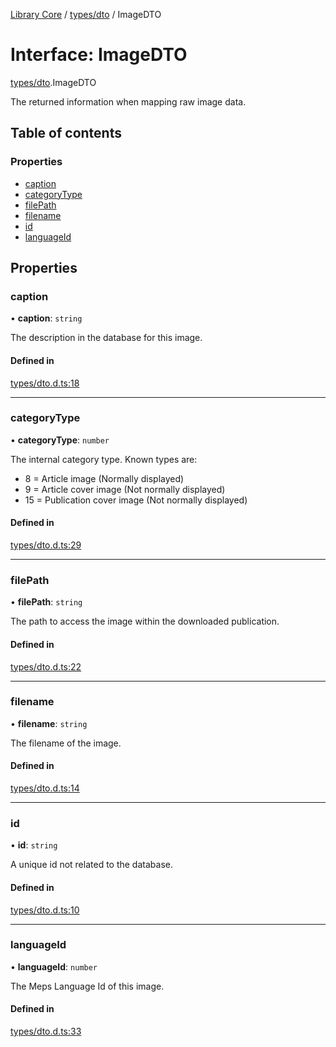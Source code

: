 [Library Core](../README.md) / [types/dto](../modules/types_dto.md) / ImageDTO

# Interface: ImageDTO

[types/dto](../modules/types_dto.md).ImageDTO

The returned information when mapping raw image data.

## Table of contents

### Properties

- [caption](types_dto.imagedto.md#caption)
- [categoryType](types_dto.imagedto.md#categorytype)
- [filePath](types_dto.imagedto.md#filepath)
- [filename](types_dto.imagedto.md#filename)
- [id](types_dto.imagedto.md#id)
- [languageId](types_dto.imagedto.md#languageid)

## Properties

### caption

• **caption**: `string`

The description in the database for this image.

#### Defined in

[types/dto.d.ts:18](https://github.com/BenShelton/library-api/blob/master/packages/core/types/dto.d.ts#L18)

___

### categoryType

• **categoryType**: `number`

The internal category type. Known types are:
- 8 = Article image (Normally displayed)
- 9 = Article cover image (Not normally displayed)
- 15 = Publication cover image (Not normally displayed)

#### Defined in

[types/dto.d.ts:29](https://github.com/BenShelton/library-api/blob/master/packages/core/types/dto.d.ts#L29)

___

### filePath

• **filePath**: `string`

The path to access the image within the downloaded publication.

#### Defined in

[types/dto.d.ts:22](https://github.com/BenShelton/library-api/blob/master/packages/core/types/dto.d.ts#L22)

___

### filename

• **filename**: `string`

The filename of the image.

#### Defined in

[types/dto.d.ts:14](https://github.com/BenShelton/library-api/blob/master/packages/core/types/dto.d.ts#L14)

___

### id

• **id**: `string`

A unique id not related to the database.

#### Defined in

[types/dto.d.ts:10](https://github.com/BenShelton/library-api/blob/master/packages/core/types/dto.d.ts#L10)

___

### languageId

• **languageId**: `number`

The Meps Language Id of this image.

#### Defined in

[types/dto.d.ts:33](https://github.com/BenShelton/library-api/blob/master/packages/core/types/dto.d.ts#L33)
